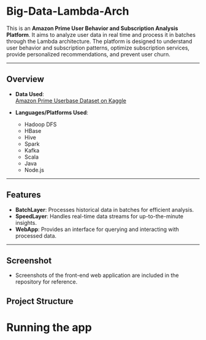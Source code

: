# Big-Data-Lambda-Arch

This is an **Amazon Prime User Behavior and Subscription Analysis Platform**. It aims to analyze user data in real time and process it in batches through the Lambda architecture. The platform is designed to understand user behavior and subscription patterns, optimize subscription services, provide personalized recommendations, and prevent user churn.

---

## Overview

- **Data Used**:  
  [Amazon Prime Userbase Dataset on Kaggle](https://www.kaggle.com/datasets/arnavsmayan/amazon-prime-userbase-dataset?resource=download)

- **Languages/Platforms Used**:  
  - Hadoop DFS  
  - HBase  
  - Hive  
  - Spark  
  - Kafka  
  - Scala  
  - Java  
  - Node.js  


---

## Features

- **BatchLayer**: Processes historical data in batches for efficient analysis.
- **SpeedLayer**: Handles real-time data streams for up-to-the-minute insights.
- **WebApp**: Provides an interface for querying and interacting with processed data.

---

## Screenshot

- Screenshots of the front-end web application are included in the repository for reference.


## Project Structure



# Running the app
